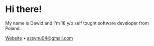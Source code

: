 # Hi there!
My name is Dawid and I'm 18 y/o self tought software developer from Poland.

[Website](https://bartczakdawid.com) • assynu04@gmail.com
